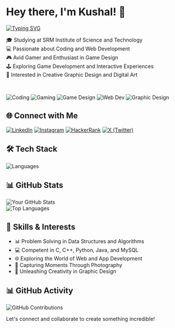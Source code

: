 # Hey there, I'm Kushal! 👋

[![Typing SVG](https://readme-typing-svg.demolab.com?font=Montserrat&weight=600&size=26&duration=4000&pause=1000&color=0D98BA&vCenter=true&random=false&width=500&lines=Full+Stack+Developer;Avid+Gamer+%26+Game+Designer;Web+Dev+Enthusiast;Studying+at+SRM+Institute;Exploring+Creative+Tech)](https://git.io/typing-svg)

🎓 Studying at SRM Institute of Science and Technology  
💻 Passionate about Coding and Web Development  
🎮 Avid Gamer and Enthusiast in Game Design  
🕹️ Exploring Game Development and Interactive Experiences  
🎨 Interested in Creative Graphic Design and Digital Art  

&nbsp;

![Coding](https://img.shields.io/badge/Coding-381994?style=flat&logo=code&logoColor=white)
![Gaming](https://img.shields.io/badge/Gaming-9146FF?style=flat&logo=steam&logoColor=white)
![Game Design](https://img.shields.io/badge/Game%20Design-FFB700?style=flat&logo=unity&logoColor=white)
![Web Dev](https://img.shields.io/badge/Web%20Development-61DAFB?style=flat&logo=react&logoColor=white)
![Graphic Design](https://img.shields.io/badge/Graphic%20Design-E34F26?style=flat&logo=adobe-photoshop&logoColor=white)

## 🌐 Connect with Me


[![LinkedIn](https://img.shields.io/badge/LinkedIn-kushal-blue?style=flat&logo=linkedin&logoColor=white)](https://www.linkedin.com/in/ullisaikushal)
[![Instagram](https://img.shields.io/badge/Instagram-_sai_kushal-C13584?style=flat&logo=instagram&logoColor=white)](https://www.instagram.com/_sai_kushal)
[![HackerRank](https://img.shields.io/badge/HackerRank-usk907-2EC866?style=flat&logo=hackerrank&logoColor=white)](https://www.hackerrank.com/usk907)
[![X (Twitter)](https://img.shields.io/badge/X-usk907-000000?style=flat&logo=twitter&logoColor=white)](https://x.com/usk907)

## 🛠 Tech Stack  
![Languages](https://skillicons.dev/icons?i=c,cpp,python,js,react,nextjs,nodejs,mysql,git,github,unity,autocad)

## 📊 GitHub Stats  

![Your GitHub Stats](https://github-readme-stats.vercel.app/api?username=usk907&show_icons=true&theme=radical)  
![Top Languages](https://github-readme-stats.vercel.app/api/top-langs/?username=usk907&layout=compact&theme=radical)  



## 🚀 Skills & Interests

- 📊 Problem Solving in Data Structures and Algorithms
- 💻 Competent in C, C++, Python, Java, and MySQL
- 🌐 Exploring the World of Web and App Development
- 📸 Capturing Moments Through Photography
- 🎨 Unleashing Creativity in Graphic Design



## 📊 GitHub Activity  
![GitHub Contributions](https://github-readme-activity-graph.vercel.app/graph?username=usk907&theme=github-dark&area=true&hide_border=true)



Let's connect and collaborate to create something incredible!

